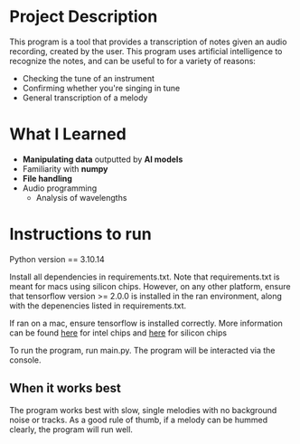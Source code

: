 # Project Description 
This program is a tool that provides a transcription of notes given an audio recording, created by the user. This program uses artificial intelligence to recognize the notes, and can be useful to for a variety of reasons:
* Checking the tune of an instrument
* Confirming whether you're singing in tune
* General transcription of a melody

# What I Learned
* **Manipulating data** outputted by **AI models**
* Familiarity with **numpy**
* **File handling**
* Audio programming
  * Analysis of wavelengths

# Instructions to run
Python version == 3.10.14

Install all dependencies in requirements.txt. Note that requirements.txt is meant for macs using silicon chips. 
However, on any other platform, ensure that tensorflow version >= 2.0.0 is installed in the ran environment, along with the depenencies listed in requirements.txt.

If ran on a mac, ensure tensorflow is installed correctly. More information can be found [here](https://www.tensorflow.org/install/pip) for intel chips and [here](https://gist.github.com/svpino/31a16d236ca730336c54e3581f5c5b1b) for silicon chips

To run the program, run main.py. The program will be interacted via the console.

## When it works best
The program works best with slow, single melodies with no background noise or tracks. As a good rule of thumb, if a melody can be hummed clearly, the program will run well.
